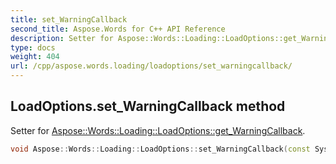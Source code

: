 ```yaml
---
title: set_WarningCallback
second_title: Aspose.Words for C++ API Reference
description: Setter for Aspose::Words::Loading::LoadOptions::get_WarningCallback. 
type: docs
weight: 404
url: /cpp/aspose.words.loading/loadoptions/set_warningcallback/
---
```

## LoadOptions.set_WarningCallback method


Setter for [Aspose::Words::Loading::LoadOptions::get_WarningCallback](../get_warningcallback/).

```cpp
void Aspose::Words::Loading::LoadOptions::set_WarningCallback(const System::SharedPtr<Aspose::Words::IWarningCallback> &value)
```

